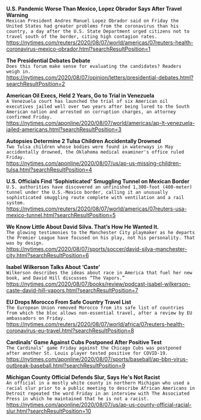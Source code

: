 **U.S. Pandemic Worse Than Mexico, Lopez Obrador Says After Travel Warning**\
`Mexican President Andres Manuel Lopez Obrador said on Friday the United States had greater problems from the coronavirus than his country, a day after the U.S. State Department urged citizens not to travel south of the border, citing high contagion rates.`\
https://nytimes.com/reuters/2020/08/07/world/americas/07reuters-health-coronavirus-mexico-obrador.html?searchResultPosition=1

**The Presidential Debates Debate**\
`Does this forum make sense for evaluating the candidates? Readers weigh in.`\
https://nytimes.com/2020/08/07/opinion/letters/presidential-debates.html?searchResultPosition=2

**American Oil Execs, Held 2 Years, Go to Trial in Venezuela**\
`A Venezuela court has launched the trial of six American oil executives jailed well over two years after being lured to the South American nation and arrested on corruption charges, an attorney confirmed Friday. `\
https://nytimes.com/aponline/2020/08/07/world/americas/ap-lt-venezuela-jailed-americans.html?searchResultPosition=3

**Autopsies Determine 2 Tulsa Children Accidentally Drowned**\
`Two Tulsa children whose bodies were found in waterways in May accidentally drowned, the Oklahoma medical examiner's office ruled Friday.`\
https://nytimes.com/aponline/2020/08/07/us/ap-us-missing-children-tulsa.html?searchResultPosition=4

**U.S. Officials Find 'Sophisticated' Smuggling Tunnel on Mexican Border**\
`U.S. authorities have discovered an unfinished 1,300-foot (400-meter) tunnel under the U.S.-Mexico border, calling it an unusually sophisticated smuggling route complete with ventilation and a rail system.`\
https://nytimes.com/reuters/2020/08/07/world/americas/07reuters-usa-mexico-tunnel.html?searchResultPosition=5

**We Know Little About David Silva. That’s How He Wanted It.**\
`The glowing testimonies to the Manchester City playmaker as he departs the Premier League have focused on his play, not his personality. That was by design.`\
https://nytimes.com/2020/08/07/sports/soccer/david-silva-manchester-city.html?searchResultPosition=6

**Isabel Wilkerson Talks About ‘Caste’**\
`Wilkerson describes the ideas about race in America that fuel her new book, and David Hill discusses “The Vapors.”`\
https://nytimes.com/2020/08/07/books/review/podcast-isabel-wilkerson-caste-david-hill-vapors.html?searchResultPosition=7

**EU Drops Morocco From Safe Country Travel List**\
`The European Union removed Morocco from its safe list of countries from which the bloc allows non-essential travel, after a review by EU ambassadors on Friday.`\
https://nytimes.com/reuters/2020/08/07/world/africa/07reuters-health-coronavirus-eu-travel.html?searchResultPosition=8

**Cardinals’ Game Against Cubs Postponed After Positive Test**\
`The Cardinals’ game Friday against the Chicago Cubs was postponed after another St. Louis player tested positive for COVID-19. `\
https://nytimes.com/aponline/2020/08/07/sports/baseball/ap-bbn-virus-outbreak-baseball.html?searchResultPosition=9

**Michigan County Official Defends Slur, Says He's Not Racist**\
`An official in a mostly white county in northern Michigan who used a racial slur prior to a public meeting to describe African Americans in Detroit repeated the word Friday in an interview with The Associated Press in which he maintained that he is not a racist.`\
https://nytimes.com/aponline/2020/08/07/us/ap-us-county-official-racial-slur.html?searchResultPosition=10

